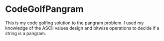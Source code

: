 # CodeGolfPangram

This is my code golfing solution to the pangram problem. I used my knowledge of the ASCII values design and bitwise operations to decide if a string is a pangram.
